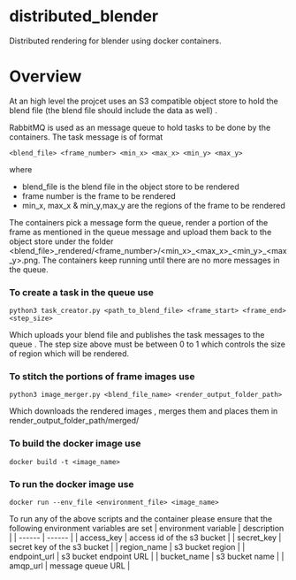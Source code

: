 
# distributed_blender
Distributed rendering for blender using docker containers.

# Overview

At an high level the projcet uses an S3 compatible object store to hold the blend file (the blend file should include the data as well) .

RabbitMQ is used as an message queue to hold tasks to be done by the containers. The task message is of format 
```
<blend_file> <frame_number> <min_x> <max_x> <min_y> <max_y>
```
where
- blend_file is the blend file in the object store to be rendered
- frame number is the frame to be rendered
- min_x, max_x & min_y,max_y are the regions of the frame to be rendered 


The containers pick a message form the queue, render a portion of the frame as mentioned in the queue message and upload them back to the object store under the folder <blend_file>\_rendered/<frame_number>/<min_x>\_<max_x>\_<min_y>\_<max_y>.png. The containers keep running until there are no more messages in the queue.

### To create a task in the queue use 
```
python3 task_creator.py <path_to_blend_file> <frame_start> <frame_end> <step_size>
```
Which uploads your blend file and publishes the task messages to the queue . The step size above must be between 0 to 1 which controls the size of region which will be rendered.

### To stitch the portions of frame images use 
```
python3 image_merger.py <blend_file_name> <render_output_folder_path>
```
Which downloads the rendered images , merges them and places them in render_output_folder_path/merged/


### To build the docker image use
```
docker build -t <image_name>
```

### To run the docker image use
```
docker run --env_file <environment_file> <image_name>
```

To run any of the above scripts and the container please ensure that the following environment variables are set
| environment variable | description |
| ------ | ------ |
| access_key | access id of the s3 bucket |
| secret_key | secret key of the s3 bucket |
| region_name | s3 bucket region |
| endpoint_url | s3 bucket endpoint URL |
| bucket_name | s3 bucket name |
| amqp_url | message queue URL |

